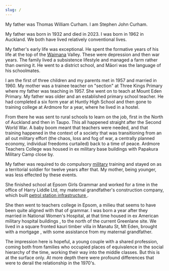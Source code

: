 ```yaml
---
slug: /
---
```



My father was Thomas William Curham. I am Stephen John Curham.

My father was born in 1932 and died in 2023. I was born in 1962 in Auckland. We both have lived relatively conventional lives. 

My father's early life was exceptional. He spent the formative years of his life at the top of the [Waimana](01-twc/04-Father) Valley. These were depression and then war years. The family lived a subsistence lifestyle and managed a farm rather than owning it. He went to a district school, and Māori was the language of his schoolmates.
 
I am the first of three children and my parents met in 1957 and married in 1960. My mother was a trainee teacher on "section" at Three Kings Primary where my father was teaching in 1957.  She went on to teach at Mount Eden Primary. My father was older and an established primary school teacher. He had completed a six form year at Huntly High School and then gone to training college at Ardmore for a year, where he lived in a hostel. 
 
From there he was sent to rural schools to learn on the job, first in the North of Auckland and then in Taupo. This all happened straight after the Second World War. A baby boom meant that teachers were needed, and that training happened in the context of a society that was transitioning from an all out military effort (the chaos, loss and fog of war, a centrally planned economy, individual freedoms curtailed) back to a time of peace. Ardmore Teachers College was housed in ex military base buildings with Papakura Military Camp close by. 
 
My father was required to do compulsory [military](03-Military/Peacetime.md) training and stayed on as a territorial soldier for twelve years after that. My mother, being younger, was less effected by these events. 
 
She finished school at Epsom Girls Grammar and worked for a time in the office of Harry Liddle Ltd, my maternal grandfather's construction company, which built [ petrol station infrastructure ](02-Infrastructure/Liddle-Construction.md). 
 
She then went to teachers college in Epsom, a milieu that seems to have been quite aligned with that of grammar. I was born a year after they married in National Women's Hospital, at that time housed in ex American military hospital buildings , to the north of the current Greenlane site. We lived in a square fronted kauri timber villa in Manatu St, Mt Eden, brought with a mortgage , with some assistance from my maternal grandfather.  
 
The impression here is hopeful, a young couple with a shared profession, coming both from families who occupied places of equivalence in the social hierarchy of the time, working their way into the middle classes. But this is at the surface only. At more depth there were profound differences that were to derail the relationship in the 1970's. 
 
